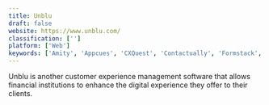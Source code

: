 ```yaml
---
title: Unblu
draft: false 
website: https://www.unblu.com/
classification: ['']
platform: ['Web']
keywords: ['Amity', 'Appcues', 'CXQuest', 'Contactually', 'Formstack', 'Glance', 'Maslow', 'Pay With A Tweet', 'Referral SaaSquatch', 'SaleMove', 'Satmetrix', 'Sli.do', 'Survicate', 'Swift Polling', 'SwipedOn', 'Talkable', 'Totango', 'Trustpilot', 'UserGuiding', 'Userpilot', 'WalkMe', 'Zoho CRM']
---
```

Unblu is another customer experience management software that allows financial institutions to enhance the digital experience they offer to their clients.